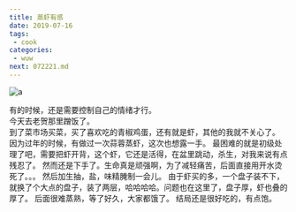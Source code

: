 ```yaml
---
title: 蒸虾有感
date: 2019-07-16
tags:
 - cook
categories:
 - wuw
next: 072221.md 
---
```


![a](https://fastly.jsdelivr.net/gh/qbmzc/images/2021/202111230941307.png)

<!-- more -->

有的时候，还是需要控制自己的情绪才行。  
今天去老贺那里蹭饭了。  
到了菜市场买菜，买了喜欢吃的青椒鸡蛋，还有就是虾，其他的我就不关心了。
因为过年的时候，有做过一次蒜蓉蒸虾，这次也想露一手。
最困难的就是初级处理了吧，需要把虾开背，这个虾，它还是活得，在盆里跳动，杀生，对我来说有点残忍了。
然而还是下手了。生命真是顽强啊，为了减轻痛苦，后面直接用开水烫死了。。。
然后加生抽，盐，味精腌制一会儿。
由于虾买的多，一个盘子装不下，就换了个大点的盘子，装了两层，哈哈哈哈。问题也在这里了，盘子厚，虾也叠的厚了。
后面很难蒸熟，等了好久，大家都饿了。
结局还是很好吃的，有点饱。
